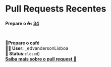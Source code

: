 # Pull Requests Recentes
#### Prepare o ☕: **[34](https://github.com/edvandersonLisboa/TesteWorkflow/pull/34)**
#
**📝Prepare o café**<br>**🙎‍♂️ User:**  _edvandersonLisboa<br> **📌 Status:**`closed`)<br> [**Saiba mais sobre o pull request** 📄](https://github.com/edvandersonLisboa/TesteWorkflowPublic/issues/40)
##



